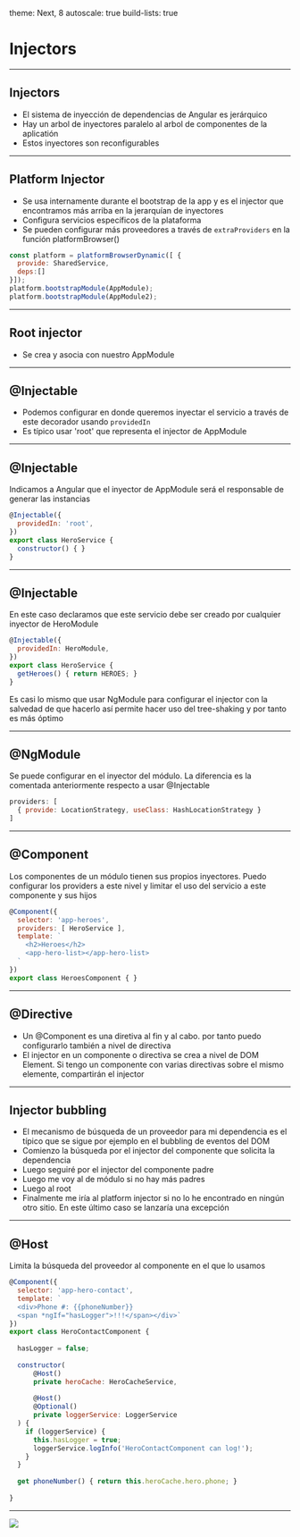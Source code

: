 theme: Next, 8
autoscale: true
build-lists: true

# Injectors

---

## Injectors

- El sistema de inyección de dependencias de Angular es jerárquico
- Hay un arbol de inyectores paralelo al arbol de componentes de la aplicatión
- Estos inyectores son reconfigurables

---

## Platform Injector

- Se usa internamente durante el bootstrap de la app y es el injector que encontramos más arriba en la jerarquían de inyectores
- Configura servicios específicos de la plataforma
- Se pueden configurar más proveedores a través de `extraProviders` en la función platformBrowser()

```javascript
const platform = platformBrowserDynamic([ { 
  provide: SharedService, 
  deps:[] 
}]);
platform.bootstrapModule(AppModule);
platform.bootstrapModule(AppModule2);
```

---

## Root injector

- Se crea y asocia con nuestro AppModule

---

## @Injectable

- Podemos configurar en donde queremos inyectar el servicio a través de este decorador usando `providedIn`
- Es típico usar 'root' que representa el injector de AppModule

---

## @Injectable

Indicamos a Angular que el inyector de AppModule será el responsable de generar las instancias

```javascript
@Injectable({
  providedIn: 'root',
})
export class HeroService {
  constructor() { }
}
```

---

## @Injectable

En este caso declaramos que este servicio debe ser creado por cualquier inyector de HeroModule

```javascript
@Injectable({
  providedIn: HeroModule,
})
export class HeroService {
  getHeroes() { return HEROES; }
}
```

Es casi lo mismo que usar NgModule para configurar el injector con la salvedad de que hacerlo así permite hacer uso del tree-shaking y por tanto es más óptimo

---

## @NgModule

Se puede configurar en el inyector del módulo. La diferencia es la comentada anteriormente respecto a usar @Injectable

```javascript
providers: [
  { provide: LocationStrategy, useClass: HashLocationStrategy }
]
```

---

## @Component

Los componentes de un módulo tienen sus propios inyectores. Puedo configurar los providers a este nivel y limitar el uso del servicio a este componente y sus hijos

```javascript
@Component({
  selector: 'app-heroes',
  providers: [ HeroService ],
  template: `
    <h2>Heroes</h2>
    <app-hero-list></app-hero-list>
  `
})
export class HeroesComponent { }
```

---

## @Directive

- Un @Component es una diretiva al fin y al cabo. por tanto puedo configurarlo también a nivel de directiva
- El injector en un componente o directiva se crea a nivel de DOM Element. Si tengo un componente con varias directivas sobre el mismo elemente, compartirán el injector

---

## Injector bubbling

- El mecanismo de búsqueda de un proveedor para mi dependencia es el típico que se sigue por ejemplo en el bubbling de eventos del DOM
- Comienzo la búsqueda por el injector del componente que solicita la dependencia
- Luego seguiré por el injector del componente padre
- Luego me voy al de módulo si no hay más padres
- Luego al root
- Finalmente me iría al platform injector si no lo he encontrado en ningún otro sitio. En este último caso se lanzaría una excepción

---

## @Host

Limita la búsqueda del proveedor al componente en el que lo usamos

```javascript
@Component({
  selector: 'app-hero-contact',
  template: `
  <div>Phone #: {{phoneNumber}}
  <span *ngIf="hasLogger">!!!</span></div>`
})
export class HeroContactComponent {
 
  hasLogger = false;
 
  constructor(
      @Host()
      private heroCache: HeroCacheService,
 
      @Host() 
      @Optional()
      private loggerService: LoggerService
  ) {
    if (loggerService) {
      this.hasLogger = true;
      loggerService.logInfo('HeroContactComponent can log!');
    }
  }
 
  get phoneNumber() { return this.heroCache.hero.phone; }
 
}
```

---

![](https://media.giphy.com/media/3oEduMJa2bhdNRpL4A/giphy.gif)








